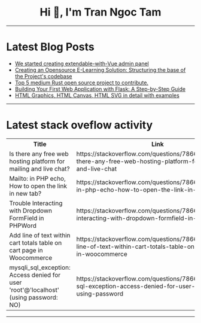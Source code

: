 <h1 align="center">Hi 👋, I'm Tran Ngoc Tam</h1>

---

# Latest Blog Posts 
<!-- BLOG-POST-LIST:START -->
- [We started creating extendable-with-Vue admin panel](https://dev.to/ivictbor/we-started-creating-extendable-with-vue-admin-solution-i00)
- [Creating an Opensource E-Learning Solution: Structuring the base of the Project&#39;s codebase](https://dev.to/inaryo/creating-an-opensource-e-learning-solution-structuring-the-base-of-the-projects-codebase-2ao5)
- [Top 5 medium Rust open source project to contribute.](https://dev.to/grenierdudev/top-5-medium-rust-open-source-project-to-contribute-2a2i)
- [Building Your First Web Application with Flask: A Step-by-Step Guide](https://dev.to/zaiba_sa/building-your-first-web-application-with-flask-a-step-by-step-guide-5p8)
- [HTML Graphics, HTML Canvas, HTML SVG in detail with examples](https://dev.to/wasifali/html-graphics-html-canvas-html-svg-in-detail-with-examples-4960)
<!-- BLOG-POST-LIST:END -->

---

# Latest stack oveflow activity
<table>
  <tr><th>Title</th><th>Link</th></tr>
  <!-- STACKOVERFLOW:START --><tr><td>Is there any free web hosting platform for mailing and live chat?</td><td>https://stackoverflow.com/questions/78666687/is-there-any-free-web-hosting-platform-for-mailing-and-live-chat</td></tr><tr><td>Mailto: in PHP echo, How to open the link in new tab?</td><td>https://stackoverflow.com/questions/78666679/mailto-in-php-echo-how-to-open-the-link-in-new-tab</td></tr><tr><td>Trouble Interacting with Dropdown FormField in PHPWord</td><td>https://stackoverflow.com/questions/78666600/trouble-interacting-with-dropdown-formfield-in-phpword</td></tr><tr><td>Add line of text within cart totals table on cart page in Woocommerce</td><td>https://stackoverflow.com/questions/78666543/add-line-of-text-within-cart-totals-table-on-cart-page-in-woocommerce</td></tr><tr><td>mysqli_sql_exception: Access denied for user &#39;root&#39;@&#39;localhost&#39; &lpar;using password: NO&rpar;</td><td>https://stackoverflow.com/questions/78666501/mysqli-sql-exception-access-denied-for-user-rootlocalhost-using-password</td></tr><!-- STACKOVERFLOW:END -->
</table>

---



